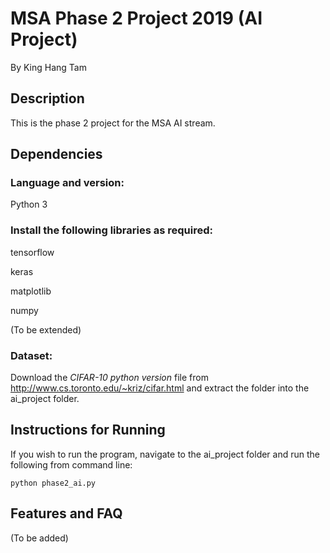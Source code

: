 # MSA Phase 2 Project 2019 (AI Project)

By King Hang Tam

## Description

This is the phase 2 project for the MSA AI stream.

## Dependencies

### Language and version:

Python 3

### Install the following libraries as required:

tensorflow

keras

matplotlib

numpy

(To be extended)

### Dataset:

Download the *CIFAR-10 python version* file from http://www.cs.toronto.edu/~kriz/cifar.html and extract the folder into the ai_project folder.

## Instructions for Running

If you wish to run the program, navigate to the ai_project folder and run the following from command line:

```
python phase2_ai.py
```

## Features and FAQ

(To be added)